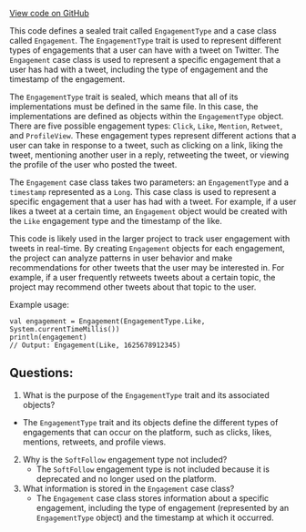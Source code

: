 [View code on GitHub](https://github.com/misbahsy/the-algorithm/follow-recommendations-service/common/src/main/scala/com/twitter/follow_recommendations/common/clients/real_time_real_graph/Engagement.scala)

This code defines a sealed trait called `EngagementType` and a case class called `Engagement`. The `EngagementType` trait is used to represent different types of engagements that a user can have with a tweet on Twitter. The `Engagement` case class is used to represent a specific engagement that a user has had with a tweet, including the type of engagement and the timestamp of the engagement.

The `EngagementType` trait is sealed, which means that all of its implementations must be defined in the same file. In this case, the implementations are defined as objects within the `EngagementType` object. There are five possible engagement types: `Click`, `Like`, `Mention`, `Retweet`, and `ProfileView`. These engagement types represent different actions that a user can take in response to a tweet, such as clicking on a link, liking the tweet, mentioning another user in a reply, retweeting the tweet, or viewing the profile of the user who posted the tweet.

The `Engagement` case class takes two parameters: an `EngagementType` and a `timestamp` represented as a `Long`. This case class is used to represent a specific engagement that a user has had with a tweet. For example, if a user likes a tweet at a certain time, an `Engagement` object would be created with the `Like` engagement type and the timestamp of the like.

This code is likely used in the larger project to track user engagement with tweets in real-time. By creating `Engagement` objects for each engagement, the project can analyze patterns in user behavior and make recommendations for other tweets that the user may be interested in. For example, if a user frequently retweets tweets about a certain topic, the project may recommend other tweets about that topic to the user.

Example usage:

```
val engagement = Engagement(EngagementType.Like, System.currentTimeMillis())
println(engagement)
// Output: Engagement(Like, 1625678912345)
```
## Questions: 
 1. What is the purpose of the `EngagementType` trait and its associated objects?
   - The `EngagementType` trait and its objects define the different types of engagements that can occur on the platform, such as clicks, likes, mentions, retweets, and profile views.
2. Why is the `SoftFollow` engagement type not included?
   - The `SoftFollow` engagement type is not included because it is deprecated and no longer used on the platform.
3. What information is stored in the `Engagement` case class?
   - The `Engagement` case class stores information about a specific engagement, including the type of engagement (represented by an `EngagementType` object) and the timestamp at which it occurred.